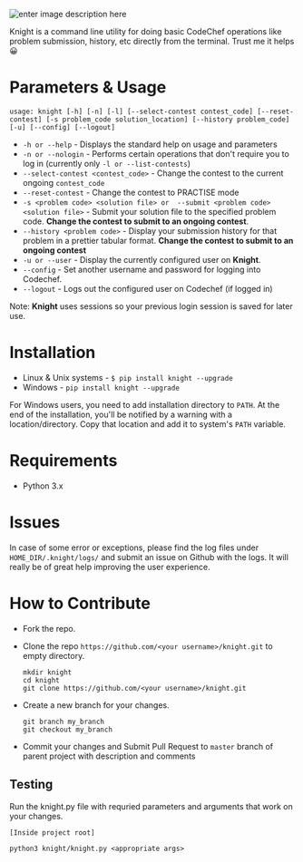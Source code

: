 
![enter image description here](https://github.com/bradley101/knight/raw/master/knight.jpg)


Knight is a command line utility for doing basic CodeChef operations like problem submission, history, etc directly from the terminal. Trust me it helps 😀
# Parameters & Usage

    usage: knight [-h] [-n] [-l] [--select-contest contest_code] [--reset-contest] [-s problem_code solution_location] [--history problem_code] [-u] [--config] [--logout]

 - `-h or --help` - Displays the standard help on usage and parameters
 - `-n or --nologin` - Performs certain operations that don't require you to log in (currently only `-l or --list-contests`)
 - `--select-contest <contest_code>` - Change the contest to the current ongoing `contest_code`
 - `--reset-contest` - Change the contest to PRACTISE mode
 - `-s <problem code> <solution file> or  --submit <problem code> <solution file>` - Submit your solution file to the specified problem code. **Change the contest to submit to an ongoing contest**.
 - `--history <problem code>` - Display your submission history for that problem in a prettier tabular format. **Change the contest to submit to an ongoing contest**
 - `-u or --user` - Display the currently configured user on **Knight**.
 - `--config` - Set another username and password for logging into Codechef.
 - `--logout` - Logs out the configured user on Codechef (if logged in)

Note: **Knight** uses sessions  so your previous login session is saved for later use.



# Installation

 - Linux & Unix systems - `$ pip install knight --upgrade`
 - Windows - `pip install knight --upgrade`
 
 For Windows users, you need to add installation directory to `PATH`. At the end of the installation, you'll be notified by a warning with a location/directory. Copy that location and add it to system's `PATH` variable.
 # Requirements
 
 - Python 3.x
 
 # Issues
 In case of some error  or exceptions, please find the log files under `HOME_DIR/.knight/logs/` and submit an issue on Github with the logs.
 It will really be of great help improving the user experience.
 
 # How to Contribute
 
 - Fork the repo.
 - Clone the repo `https://github.com/<your username>/knight.git` to empty directory.
	 
    ```
    mkdir knight
    cd knight
    git clone https://github.com/<your username>/knight.git
    ```
    
 - Create a new branch for your changes.
	 ```
	 git branch my_branch
	 git checkout my_branch
	 ```
	 
 - Commit your changes and Submit Pull Request to `master` branch of parent project with description and comments
## Testing
Run the knight.py file with requried parameters and arguments that work on your changes.
```
[Inside project root]

python3 knight/knight.py <appropriate args>
``` 


 
